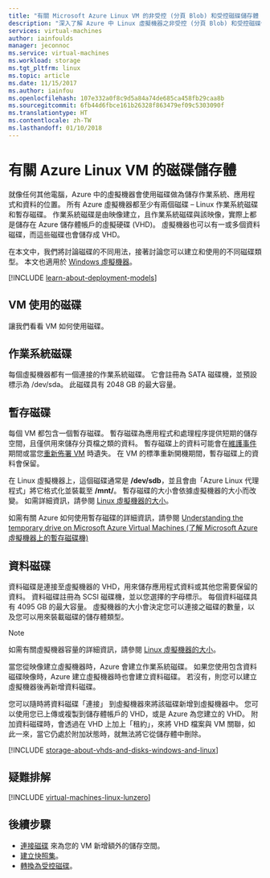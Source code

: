 ```yaml
---
title: "有關 Microsoft Azure Linux VM 的非受控 (分頁 Blob) 和受控磁碟儲存體 | Microsoft Docs"
description: "深入了解 Azure 中 Linux 虛擬機器之非受控 (分頁 Blob) 和受控磁碟儲存體的基本概念。"
services: virtual-machines
author: iainfoulds
manager: jeconnoc
ms.service: virtual-machines
ms.workload: storage
ms.tgt_pltfrm: linux
ms.topic: article
ms.date: 11/15/2017
ms.author: iainfou
ms.openlocfilehash: 107e332a0f8c9d5a84a74de685ca458fb29caa8b
ms.sourcegitcommit: 6fb44d6fbce161b26328f863479ef09c5303090f
ms.translationtype: HT
ms.contentlocale: zh-TW
ms.lasthandoff: 01/10/2018
---
```

# <a name="about-disks-storage-for-azure-linux-vms"></a>有關 Azure Linux VM 的磁碟儲存體
就像任何其他電腦，Azure 中的虛擬機器會使用磁碟做為儲存作業系統、應用程式和資料的位置。 所有 Azure 虛擬機器都至少有兩個磁碟 – Linux 作業系統磁碟和暫存磁碟。 作業系統磁碟是由映像建立，且作業系統磁碟與該映像，實際上都是儲存在 Azure 儲存體帳戶的虛擬硬碟 (VHD)。 虛擬機器也可以有一或多個資料磁碟，而這些磁碟也會儲存成 VHD。 

在本文中，我們將討論磁碟的不同用法，接著討論您可以建立和使用的不同磁碟類型。 本文也適用於 [Windows 虛擬機器](../windows/about-disks-and-vhds.md)。

[!INCLUDE [learn-about-deployment-models](../../../includes/learn-about-deployment-models-both-include.md)]

## <a name="disks-used-by-vms"></a>VM 使用的磁碟

讓我們看看 VM 如何使用磁碟。

## <a name="operating-system-disk"></a>作業系統磁碟
每個虛擬機器都有一個連接的作業系統磁碟。 它會註冊為 SATA 磁碟機，並預設標示為 /dev/sda。 此磁碟具有 2048 GB 的最大容量。 

## <a name="temporary-disk"></a>暫存磁碟
每個 VM 都包含一個暫存磁碟。 暫存磁碟為應用程式和處理程序提供短期的儲存空間，且僅供用來儲存分頁檔之類的資料。 暫存磁碟上的資料可能會在[維護事件](../windows/manage-availability.md?toc=%2fazure%2fvirtual-machines%2fwindows%2ftoc.json#understand-vm-reboots---maintenance-vs-downtime)期間或當您[重新佈署 VM](../windows/redeploy-to-new-node.md?toc=%2fazure%2fvirtual-machines%2flinux%2ftoc.json) 時遺失。 在 VM 的標準重新開機期間，暫存磁碟上的資料會保留。

在 Linux 虛擬機器上，這個磁碟通常是 **/dev/sdb**，並且會由「Azure Linux 代理程式」將它格式化並裝載至 **/mnt/**。 暫存磁碟的大小會依據虛擬機器的大小而改變。 如需詳細資訊，請參閱 [Linux 虛擬機器的大小](../windows/sizes.md)。

如需有關 Azure 如何使用暫存磁碟的詳細資訊，請參閱 [Understanding the temporary drive on Microsoft Azure Virtual Machines (了解 Microsoft Azure 虛擬機器上的暫存磁碟機)](https://blogs.msdn.microsoft.com/mast/2013/12/06/understanding-the-temporary-drive-on-windows-azure-virtual-machines/)

## <a name="data-disk"></a>資料磁碟
資料磁碟是連接至虛擬機器的 VHD，用來儲存應用程式資料或其他您需要保留的資料。 資料磁碟註冊為 SCSI 磁碟機，並以您選擇的字母標示。 每個資料磁碟具有 4095 GB 的最大容量。 虛擬機器的大小會決定您可以連接之磁碟的數量，以及您可以用來裝載磁碟的儲存體類型。

> [!NOTE]
> 如需有關虛擬機器容量的詳細資訊，請參閱 [Linux 虛擬機器的大小](./sizes.md)。
> 

當您從映像建立虛擬機器時，Azure 會建立作業系統磁碟。 如果您使用包含資料磁碟映像時，Azure 建立虛擬機器時也會建立資料磁碟。 若沒有，則您可以建立虛擬機器後再新增資料磁碟。

您可以隨時將資料磁碟「連接」  到虛擬機器來將該磁碟新增到虛擬機器中。 您可以使用您已上傳或複製到儲存體帳戶的 VHD，或是 Azure 為您建立的 VHD。 附加資料磁碟時，會透過在 VHD 上加上「租約」，來將 VHD 檔案與 VM 關聯，如此一來，當它仍處於附加狀態時，就無法將它從儲存體中刪除。

[!INCLUDE [storage-about-vhds-and-disks-windows-and-linux](../../../includes/storage-about-vhds-and-disks-windows-and-linux.md)]

## <a name="troubleshooting"></a>疑難排解
[!INCLUDE [virtual-machines-linux-lunzero](../../../includes/virtual-machines-linux-lunzero.md)]

## <a name="next-steps"></a>後續步驟
* [連接磁碟](add-disk.md?toc=%2fazure%2fvirtual-machines%2flinux%2ftoc.json) 來為您的 VM 新增額外的儲存空間。
* [建立快照集](snapshot-copy-managed-disk.md)。
* [轉換為受控磁碟](convert-unmanaged-to-managed-disks.md)。

